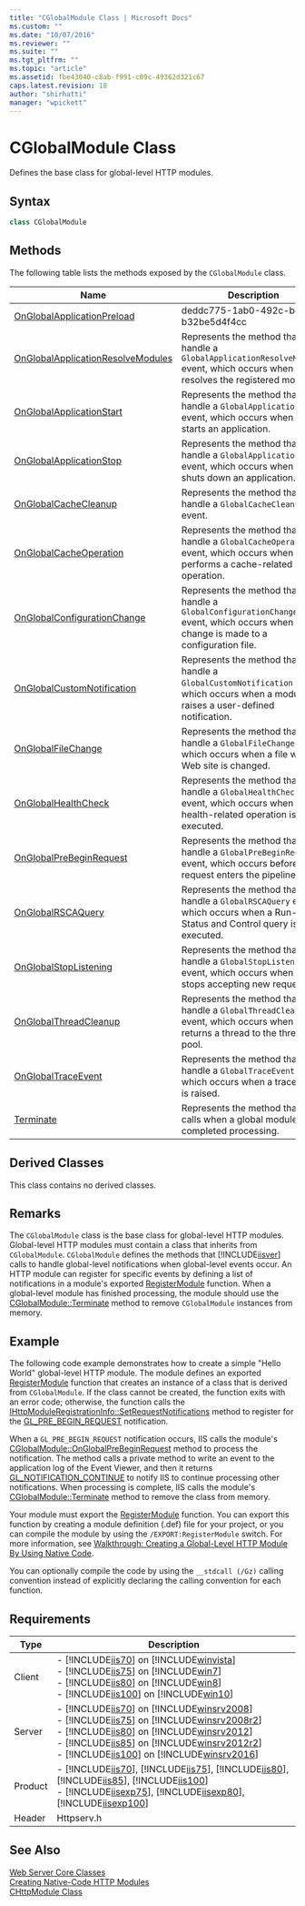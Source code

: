 ```yaml
---
title: "CGlobalModule Class | Microsoft Docs"
ms.custom: ""
ms.date: "10/07/2016"
ms.reviewer: ""
ms.suite: ""
ms.tgt_pltfrm: ""
ms.topic: "article"
ms.assetid: fbe43040-c8ab-f991-c09c-49362d321c67
caps.latest.revision: 18
author: "shirhatti"
manager: "wpickett"
---
```

# CGlobalModule Class
Defines the base class for global-level HTTP modules.  
  
## Syntax  
  
```cpp  
class CGlobalModule  
```  
  
## Methods  
 The following table lists the methods exposed by the `CGlobalModule` class.  
  
|Name|Description|  
|----------|-----------------|  
|[OnGlobalApplicationPreload](../../../webdevelopment-reference\native-code-api\webdev-native-api-reference/iglobalapplicationpreloadprovider-interface.md)|deddc775-1ab0-492c-bda0-b32be5d4f4cc|  
|[OnGlobalApplicationResolveModules](../../../webdevelopment-reference\native-code-api\webdev-native-api-reference/cglobalmodule-onglobalapplicationresolvemodules-method.md)|Represents the method that will handle a `GlobalApplicationResolveModules` event, which occurs when IIS resolves the registered modules.|  
|[OnGlobalApplicationStart](../../../webdevelopment-reference\native-code-api\webdev-native-api-reference/cglobalmodule-onglobalapplicationstart-method.md)|Represents the method that will handle a `GlobalApplicationStart` event, which occurs when IIS starts an application.|  
|[OnGlobalApplicationStop](../../../webdevelopment-reference\native-code-api\webdev-native-api-reference/cglobalmodule-onglobalapplicationstop-method.md)|Represents the method that will handle a `GlobalApplicationStop` event, which occurs when IIS shuts down an application.|  
|[OnGlobalCacheCleanup](../../../webdevelopment-reference\native-code-api\webdev-native-api-reference/cglobalmodule-onglobalcachecleanup-method.md)|Represents the method that will handle a `GlobalCacheCleanup` event.|  
|[OnGlobalCacheOperation](../../../webdevelopment-reference\native-code-api\webdev-native-api-reference/cglobalmodule-onglobalcacheoperation-method.md)|Represents the method that will handle a `GlobalCacheOperation` event, which occurs when IIS performs a cache-related operation.|  
|[OnGlobalConfigurationChange](../../../webdevelopment-reference\native-code-api\webdev-native-api-reference/cglobalmodule-onglobalconfigurationchange-method.md)|Represents the method that will handle a `GlobalConfigurationChange` event, which occurs when a change is made to a configuration file.|  
|[OnGlobalCustomNotification](../../../webdevelopment-reference\native-code-api\webdev-native-api-reference/cglobalmodule-onglobalcustomnotification-method.md)|Represents the method that will handle a `GlobalCustomNotification` event, which occurs when a module raises a user-defined notification.|  
|[OnGlobalFileChange](../../../webdevelopment-reference\native-code-api\webdev-native-api-reference/cglobalmodule-onglobalfilechange-method.md)|Represents the method that will handle a `GlobalFileChange` event, which occurs when a file within a Web site is changed.|  
|[OnGlobalHealthCheck](../../../webdevelopment-reference\native-code-api\webdev-native-api-reference/cglobalmodule-onglobalhealthcheck-method.md)|Represents the method that will handle a `GlobalHealthCheck` event, which occurs when a health-related operation is executed.|  
|[OnGlobalPreBeginRequest](../../../webdevelopment-reference\native-code-api\webdev-native-api-reference/cglobalmodule-onglobalprebeginrequest-method.md)|Represents the method that will handle a `GlobalPreBeginRequest` event, which occurs before a request enters the pipeline.|  
|[OnGlobalRSCAQuery](../../../webdevelopment-reference\native-code-api\webdev-native-api-reference/cglobalmodule-onglobalrscaquery-method.md)|Represents the method that will handle a `GlobalRSCAQuery` event, which occurs when a Run-Time Status and Control query is executed.|  
|[OnGlobalStopListening](../../../webdevelopment-reference\native-code-api\webdev-native-api-reference/cglobalmodule-onglobalstoplistening-method.md)|Represents the method that will handle a `GlobalStopListening` event, which occurs when IIS stops accepting new requests.|  
|[OnGlobalThreadCleanup](../../../webdevelopment-reference\native-code-api\webdev-native-api-reference/cglobalmodule-onglobalthreadcleanup-method.md)|Represents the method that will handle a `GlobalThreadCleanup` event, which occurs when IIS returns a thread to the thread pool.|  
|[OnGlobalTraceEvent](../../../webdevelopment-reference\native-code-api\webdev-native-api-reference/cglobalmodule-onglobaltraceevent-method.md)|Represents the method that will handle a `GlobalTraceEvent` event, which occurs when a trace event is raised.|  
|[Terminate](../../../webdevelopment-reference\native-code-api\webdev-native-api-reference/cglobalmodule-terminate-method.md)|Represents the method that IIS calls when a global module has completed processing.|  
  
## Derived Classes  
 This class contains no derived classes.  
  
## Remarks  
 The `CGlobalModule` class is the base class for global-level HTTP modules. Global-level HTTP modules must contain a class that inherits from `CGlobalModule`. `CGlobalModule` defines the methods that [!INCLUDE[iisver](../../../wmi-provider/includes/iisver-md.md)] calls to handle global-level notifications when global-level events occur. An HTTP module can register for specific events by defining a list of notifications in a module's exported [RegisterModule](../../../webdevelopment-reference\native-code-api\webdev-native-api-reference/pfn-registermodule-function.md) function. When a global-level module has finished processing, the module should use the [CGlobalModule::Terminate](../../../webdevelopment-reference\native-code-api\webdev-native-api-reference/cglobalmodule-terminate-method.md) method to remove `CGlobalModule` instances from memory.  
  
## Example  
 The following code example demonstrates how to create a simple "Hello World" global-level HTTP module. The module defines an exported [RegisterModule](../../../webdevelopment-reference\native-code-api\webdev-native-api-reference/pfn-registermodule-function.md) function that creates an instance of a class that is derived from `CGlobalModule`. If the class cannot be created, the function exits with an error code; otherwise, the function calls the [IHttpModuleRegistrationInfo::SetRequestNotifications](../../../webdevelopment-reference\native-code-api\webdev-native-api-reference/ihttpmoduleregistrationinfo-setrequestnotifications-method.md) method to register for the [GL_PRE_BEGIN_REQUEST](../../../webdevelopment-reference\native-code-api\webdev-native-api-reference/request-processing-constants.md) notification.  
  
 When a `GL_PRE_BEGIN_REQUEST` notification occurs, IIS calls the module's [CGlobalModule::OnGlobalPreBeginRequest](../../../webdevelopment-reference\native-code-api\webdev-native-api-reference/cglobalmodule-onglobalprebeginrequest-method.md) method to process the notification. The method calls a private method to write an event to the application log of the Event Viewer, and then it returns [GL_NOTIFICATION_CONTINUE](../../../webdevelopment-reference\native-code-api\webdev-native-api-reference/request-processing-constants.md) to notify IIS to continue processing other notifications. When processing is complete, IIS calls the module's [CGlobalModule::Terminate](../../../webdevelopment-reference\native-code-api\webdev-native-api-reference/cglobalmodule-terminate-method.md) method to remove the class from memory.  
  
<!-- TODO: review snippet reference  [!CODE [CGlobalModuleHelloWorld#1](CGlobalModuleHelloWorld#1)]  -->  
  
 Your module must export the [RegisterModule](../../../webdevelopment-reference\native-code-api\webdev-native-api-reference/pfn-registermodule-function.md) function. You can export this function by creating a module definition (.def) file for your project, or you can compile the module by using the `/EXPORT:RegisterModule` switch. For more information, see [Walkthrough: Creating a Global-Level HTTP Module By Using Native Code](../../../webdevelopment-reference\native-code-development-overview\native-code-dev-overview/walkthrough-creating-a-global-level-http-module-by-using-native-code.md).  
  
 You can optionally compile the code by using the `__stdcall (/Gz)` calling convention instead of explicitly declaring the calling convention for each function.  
  
## Requirements  
  
|Type|Description|  
|----------|-----------------|  
|Client|-   [!INCLUDE[iis70](../../../wmi-provider/includes/iis70-md.md)] on [!INCLUDE[winvista](../../../wmi-provider/includes/winvista-md.md)]<br />-   [!INCLUDE[iis75](../../../wmi-provider/includes/iis75-md.md)] on [!INCLUDE[win7](../../../wmi-provider/includes/win7-md.md)]<br />-   [!INCLUDE[iis80](../../../wmi-provider/includes/iis80-md.md)] on [!INCLUDE[win8](../../../wmi-provider/includes/win8-md.md)]<br />-   [!INCLUDE[iis100](../../../wmi-provider/includes/iis100-md.md)] on [!INCLUDE[win10](../../../wmi-provider/includes/win10-md.md)]|  
|Server|-   [!INCLUDE[iis70](../../../wmi-provider/includes/iis70-md.md)] on [!INCLUDE[winsrv2008](../../../wmi-provider/includes/winsrv2008-md.md)]<br />-   [!INCLUDE[iis75](../../../wmi-provider/includes/iis75-md.md)] on [!INCLUDE[winsrv2008r2](../../../wmi-provider/includes/winsrv2008r2-md.md)]<br />-   [!INCLUDE[iis80](../../../wmi-provider/includes/iis80-md.md)] on [!INCLUDE[winsrv2012](../../../wmi-provider/includes/winsrv2012-md.md)]<br />-   [!INCLUDE[iis85](../../../wmi-provider/includes/iis85-md.md)] on [!INCLUDE[winsrv2012r2](../../../wmi-provider/includes/winsrv2012r2-md.md)]<br />-   [!INCLUDE[iis100](../../../wmi-provider/includes/iis100-md.md)] on [!INCLUDE[winsrv2016](../../../wmi-provider/includes/winsrv2016-md.md)]|  
|Product|-   [!INCLUDE[iis70](../../../wmi-provider/includes/iis70-md.md)], [!INCLUDE[iis75](../../../wmi-provider/includes/iis75-md.md)], [!INCLUDE[iis80](../../../wmi-provider/includes/iis80-md.md)], [!INCLUDE[iis85](../../../wmi-provider/includes/iis85-md.md)], [!INCLUDE[iis100](../../../wmi-provider/includes/iis100-md.md)]<br />-   [!INCLUDE[iisexp75](../../../webdevelopment-reference\native-code-api\webdev-native-api-reference/includes/iisexp75-md.md)], [!INCLUDE[iisexp80](../../../webdevelopment-reference\native-code-api\webdev-native-api-reference/includes/iisexp80-md.md)], [!INCLUDE[iisexp100](../../../webdevelopment-reference\native-code-api\webdev-native-api-reference/includes/iisexp100-md.md)]|  
|Header|Httpserv.h|  
  
## See Also  
 [Web Server Core Classes](../../../webdevelopment-reference\native-code-api\webdev-native-api-reference/web-server-core-classes.md)   
 [Creating Native-Code HTTP Modules](../../../webdevelopment-reference\native-code-development-overview\native-code-dev-overview/creating-native-code-http-modules.md)   
 [CHttpModule Class](../../../webdevelopment-reference\native-code-api\webdev-native-api-reference/chttpmodule-class.md)